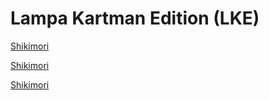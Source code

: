 # Lampa Kartman Edition (LKE)


[Shikimori](https://kartmansms.github.io/lampa/Shikimori.js)

[Shikimori](https://kartmansms.github.io/lampa/Shikimori/Shikimori.js)

[Shikimori](https://kartmansms.github.io/testing/html/index.html)

